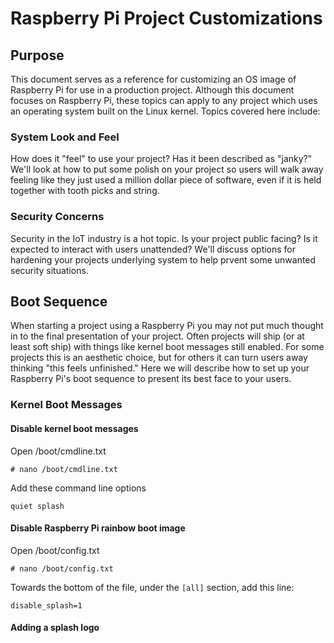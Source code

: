# Raspberry Pi Project Customizations

## Purpose
This document serves as a reference for customizing an OS image of Raspberry Pi
for use in a production project. Although this document focuses on Raspberry Pi,
these topics can apply to any project which uses an operating system built on
the Linux kernel. Topics covered here include:

### System Look and Feel
How does it "feel" to use your project? Has it been described as "janky?" We'll
look at how to put some polish on your project so users will walk away feeling
like they just used a million dollar piece of software, even if it is held
together with tooth picks and string.

### Security Concerns
Security in the IoT industry is a hot topic. Is your project public facing? Is
it expected to interact with users unattended? We'll discuss options for
hardening your projects underlying system to help prvent some unwanted security
situations.

## Boot Sequence
When starting a project using a Raspberry Pi you may not put much thought in to
the final presentation of your project. Often projects will ship (or at least
soft ship) with things like kernel boot messages still enabled. For some
projects this is an aesthetic choice, but for others it can turn users away
thinking "this feels unfinished." Here we will describe how to set up your
Raspberry Pi's boot sequence to present its best face to your users.

### Kernel Boot Messages
#### Disable kernel boot messages
Open /boot/cmdline.txt

```
# nano /boot/cmdline.txt
```

Add these command line options

```
quiet splash
```

#### Disable Raspberry Pi rainbow boot image
Open /boot/config.txt

```
# nano /boot/config.txt
```

Towards the bottom of the file, under the `[all]` section, add this line:

```
disable_splash=1
```

#### Adding a splash logo
